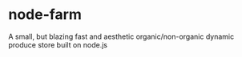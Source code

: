 # node-farm

A small, but blazing fast and aesthetic organic/non-organic dynamic produce store built on node.js
